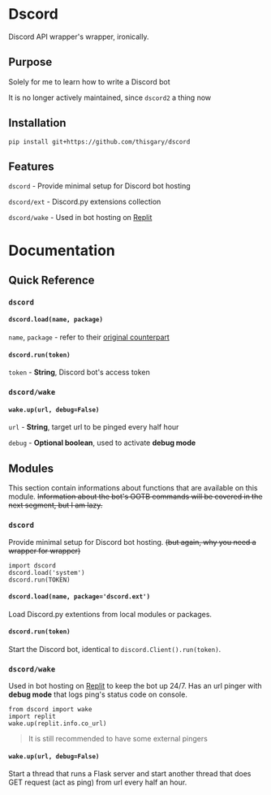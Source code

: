 # Dscord

Discord API wrapper's wrapper, ironically.

## Purpose

Solely for me to learn how to write a Discord bot

It is no longer actively maintained, since `dscord2` a thing now

## Installation

    pip install git+https://github.com/thisgary/dscord

## Features

`dscord` - Provide minimal setup for Discord bot hosting

`dscord/ext` - Discord.py extensions collection

`dscord/wake` - Used in bot hosting on [Replit](https://replit.com)

# Documentation

## Quick Reference

### `dscord`

#### `dscord.load(name, package)`

`name`, `package` - refer to their [original counterpart](https://docs.python.org/3/library/importlib.html#importlib.import_module)

#### `dscord.run(token)`

`token` - **String**, Discord bot's access token

### `dscord/wake`

#### `wake.up(url, debug=False)`

`url` - **String**, target url to be pinged every half hour

`debug` - **Optional boolean**, used to activate **debug mode**

## Modules

This section contain informations about functions that are available on this module. 
~~Information about the bot's OOTB commands will be covered in the next segment, but I am lazy.~~

### `dscord`

Provide minimal setup for Discord bot hosting.
~~(but again, why you need a wrapper for wrapper)~~ 

    import dscord
    dscord.load('system')
    dscord.run(TOKEN)

#### `dscord.load(name, package='dscord.ext')`

Load Discord.py extentions from local modules or packages.

#### `dscord.run(token)`

Start the Discord bot, identical to `discord.Client().run(token)`.

### `dscord/wake`

Used in bot hosting on [Replit](https://replit.com) to keep the bot up 24/7. 
Has an url pinger with **debug mode** that logs ping's status code on console.

    from dscord import wake
    import replit
    wake.up(replit.info.co_url)

> It is still recommended to have some external pingers

#### `wake.up(url, debug=False)`

Start a thread that runs a Flask server and start another thread that does GET request (act as ping) from url every half an hour.
